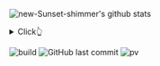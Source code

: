 ![new-Sunset-shimmer's github stats](https://github-readme-stats.vercel.app/api?username=new-Sunset-shimmer&show_icons=true&theme=dracula&hide=stars,issues)

<details>
  <summary>Click👆</summary>
  <pre>
  🤷‍♂️
  </pre>
</details>

![build](https://github.com/mopig/mopig/workflows/build/badge.svg)
![GitHub last commit](https://img.shields.io/github/last-commit/new-Sunset-shimmer/new-Sunset-shimmer)
![pv](https://pageview.vercel.app/?github_user=new-Sunset-shimmer)
